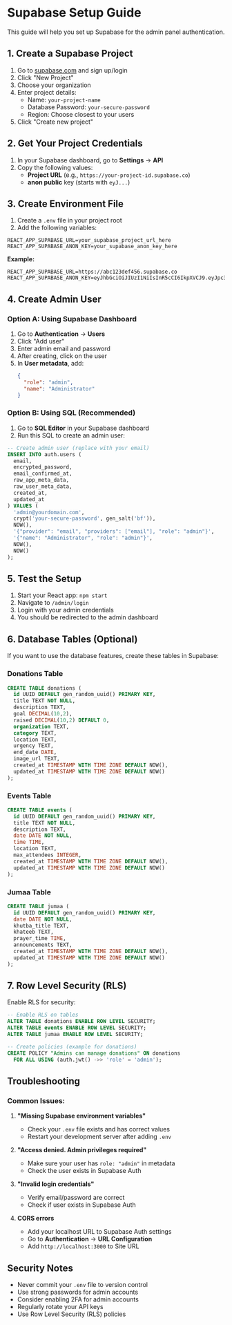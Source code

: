 # Supabase Setup Guide

This guide will help you set up Supabase for the admin panel authentication.

## 1. Create a Supabase Project

1. Go to [supabase.com](https://supabase.com) and sign up/login
2. Click "New Project"
3. Choose your organization
4. Enter project details:
   - Name: `your-project-name`
   - Database Password: `your-secure-password`
   - Region: Choose closest to your users
5. Click "Create new project"

## 2. Get Your Project Credentials

1. In your Supabase dashboard, go to **Settings** → **API**
2. Copy the following values:
   - **Project URL** (e.g., `https://your-project-id.supabase.co`)
   - **anon public** key (starts with `eyJ...`)

## 3. Create Environment File

1. Create a `.env` file in your project root
2. Add the following variables:

```env
REACT_APP_SUPABASE_URL=your_supabase_project_url_here
REACT_APP_SUPABASE_ANON_KEY=your_supabase_anon_key_here
```

**Example:**

```env
REACT_APP_SUPABASE_URL=https://abc123def456.supabase.co
REACT_APP_SUPABASE_ANON_KEY=eyJhbGciOiJIUzI1NiIsInR5cCI6IkpXVCJ9.eyJpc3MiOiJzdXBhYmFzZSIsInJlZiI6ImFiYzEyM2RlZjQ1NiIsInJvbGUiOiJhbm9uIiwiaWF0IjoxNjM5NzQ5NjAwLCJleHAiOjE5NTUzMjU2MDB9.example
```

## 4. Create Admin User

### Option A: Using Supabase Dashboard

1. Go to **Authentication** → **Users**
2. Click "Add user"
3. Enter admin email and password
4. After creating, click on the user
5. In **User metadata**, add:
   ```json
   {
     "role": "admin",
     "name": "Administrator"
   }
   ```

### Option B: Using SQL (Recommended)

1. Go to **SQL Editor** in your Supabase dashboard
2. Run this SQL to create an admin user:

```sql
-- Create admin user (replace with your email)
INSERT INTO auth.users (
  email,
  encrypted_password,
  email_confirmed_at,
  raw_app_meta_data,
  raw_user_meta_data,
  created_at,
  updated_at
) VALUES (
  'admin@yourdomain.com',
  crypt('your-secure-password', gen_salt('bf')),
  NOW(),
  '{"provider": "email", "providers": ["email"], "role": "admin"}',
  '{"name": "Administrator", "role": "admin"}',
  NOW(),
  NOW()
);
```

## 5. Test the Setup

1. Start your React app: `npm start`
2. Navigate to `/admin/login`
3. Login with your admin credentials
4. You should be redirected to the admin dashboard

## 6. Database Tables (Optional)

If you want to use the database features, create these tables in Supabase:

### Donations Table

```sql
CREATE TABLE donations (
  id UUID DEFAULT gen_random_uuid() PRIMARY KEY,
  title TEXT NOT NULL,
  description TEXT,
  goal DECIMAL(10,2),
  raised DECIMAL(10,2) DEFAULT 0,
  organization TEXT,
  category TEXT,
  location TEXT,
  urgency TEXT,
  end_date DATE,
  image_url TEXT,
  created_at TIMESTAMP WITH TIME ZONE DEFAULT NOW(),
  updated_at TIMESTAMP WITH TIME ZONE DEFAULT NOW()
);
```

### Events Table

```sql
CREATE TABLE events (
  id UUID DEFAULT gen_random_uuid() PRIMARY KEY,
  title TEXT NOT NULL,
  description TEXT,
  date DATE NOT NULL,
  time TIME,
  location TEXT,
  max_attendees INTEGER,
  created_at TIMESTAMP WITH TIME ZONE DEFAULT NOW(),
  updated_at TIMESTAMP WITH TIME ZONE DEFAULT NOW()
);
```

### Jumaa Table

```sql
CREATE TABLE jumaa (
  id UUID DEFAULT gen_random_uuid() PRIMARY KEY,
  date DATE NOT NULL,
  khutba_title TEXT,
  khateeb TEXT,
  prayer_time TIME,
  announcements TEXT,
  created_at TIMESTAMP WITH TIME ZONE DEFAULT NOW(),
  updated_at TIMESTAMP WITH TIME ZONE DEFAULT NOW()
);
```

## 7. Row Level Security (RLS)

Enable RLS for security:

```sql
-- Enable RLS on tables
ALTER TABLE donations ENABLE ROW LEVEL SECURITY;
ALTER TABLE events ENABLE ROW LEVEL SECURITY;
ALTER TABLE jumaa ENABLE ROW LEVEL SECURITY;

-- Create policies (example for donations)
CREATE POLICY "Admins can manage donations" ON donations
  FOR ALL USING (auth.jwt() ->> 'role' = 'admin');
```

## Troubleshooting

### Common Issues:

1. **"Missing Supabase environment variables"**

   - Check your `.env` file exists and has correct values
   - Restart your development server after adding `.env`

2. **"Access denied. Admin privileges required"**

   - Make sure your user has `role: "admin"` in metadata
   - Check the user exists in Supabase Auth

3. **"Invalid login credentials"**

   - Verify email/password are correct
   - Check if user exists in Supabase Auth

4. **CORS errors**
   - Add your localhost URL to Supabase Auth settings
   - Go to **Authentication** → **URL Configuration**
   - Add `http://localhost:3000` to Site URL

## Security Notes

- Never commit your `.env` file to version control
- Use strong passwords for admin accounts
- Consider enabling 2FA for admin accounts
- Regularly rotate your API keys
- Use Row Level Security (RLS) policies
